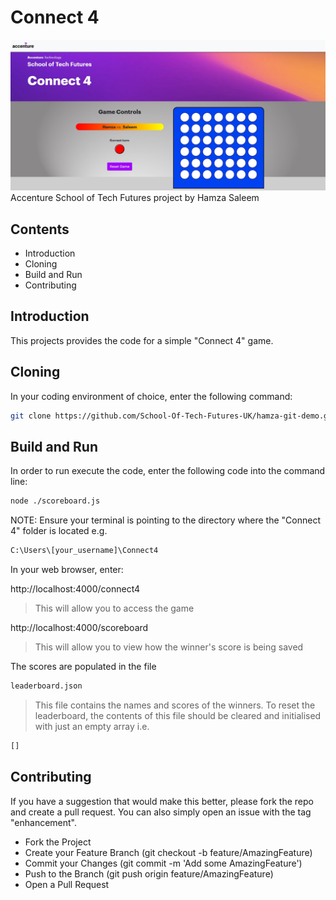 # Connect 4

![Connect 4 Game](./Assets/Images/Game_Screenshot.jpg)
Accenture School of Tech Futures project by Hamza Saleem

## Contents

 * Introduction
 * Cloning
 * Build and Run
 * Contributing


## Introduction
This projects provides the code for a simple "Connect 4" game.


## Cloning
In your coding environment of choice, enter the following command:

```bash
git clone https://github.com/School-Of-Tech-Futures-UK/hamza-git-demo.git
```

## Build and Run
In order to run execute the code, enter the following code into the command line:
```bash
node ./scoreboard.js
```
NOTE: Ensure your terminal is pointing to the directory where the "Connect 4" folder is located e.g. 
```bash
C:\Users\[your_username]\Connect4
```

In your web browser, enter:

http://localhost:4000/connect4

> This will allow you to access the game

http://localhost:4000/scoreboard 

> This will allow you to view how the winner's score is being saved

The scores are populated in the file
```bash
leaderboard.json
```
> This file contains the names and scores of the winners. To reset the leaderboard, the contents of this file should be cleared and initialised with just an empty array i.e.
```bash
[]
```

## Contributing
If you have a suggestion that would make this better, please fork the repo and create a pull request. You can also simply open an issue with the tag "enhancement".

- Fork the Project
- Create your Feature Branch (git checkout -b feature/AmazingFeature)
- Commit your Changes (git commit -m 'Add some AmazingFeature')
- Push to the Branch (git push origin feature/AmazingFeature)
- Open a Pull Request